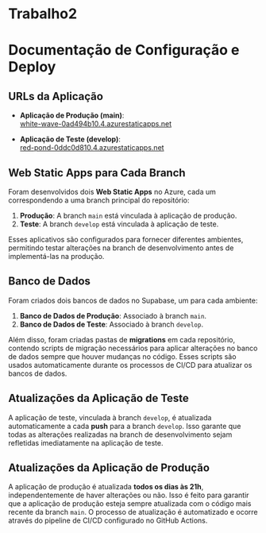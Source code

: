 # Trabalho2

# Documentação de Configuração e Deploy

## URLs da Aplicação

- **Aplicação de Produção (main)**:  
  [white-wave-0ad494b10.4.azurestaticapps.net](https://white-wave-0ad494b10.4.azurestaticapps.net)

- **Aplicação de Teste (develop)**:  
  [red-pond-0ddc0d810.4.azurestaticapps.net](https://red-pond-0ddc0d810.4.azurestaticapps.net)

## Web Static Apps para Cada Branch

Foram desenvolvidos dois **Web Static Apps** no Azure, cada um correspondendo a uma branch principal do repositório:

1. **Produção**: A branch `main` está vinculada à aplicação de produção.
2. **Teste**: A branch `develop` está vinculada à aplicação de teste.

Esses aplicativos são configurados para fornecer diferentes ambientes, permitindo testar alterações na branch de desenvolvimento antes de implementá-las na produção.

## Banco de Dados

Foram criados dois bancos de dados no Supabase, um para cada ambiente:

1. **Banco de Dados de Produção**: Associado à branch `main`.
2. **Banco de Dados de Teste**: Associado à branch `develop`.

Além disso, foram criadas pastas de **migrations** em cada repositório, contendo scripts de migração necessários para aplicar alterações no banco de dados sempre que houver mudanças no código. Esses scripts são usados automaticamente durante os processos de CI/CD para atualizar os bancos de dados.

## Atualizações da Aplicação de Teste

A aplicação de teste, vinculada à branch `develop`, é atualizada automaticamente a cada **push** para a branch `develop`. Isso garante que todas as alterações realizadas na branch de desenvolvimento sejam refletidas imediatamente na aplicação de teste.

## Atualizações da Aplicação de Produção

A aplicação de produção é atualizada **todos os dias às 21h**, independentemente de haver alterações ou não. Isso é feito para garantir que a aplicação de produção esteja sempre atualizada com o código mais recente da branch `main`. O processo de atualização é automatizado e ocorre através do pipeline de CI/CD configurado no GitHub Actions.

